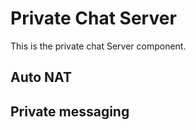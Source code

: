 # Private Chat Server 

This is the private chat Server component.

## Auto NAT

## Private messaging

